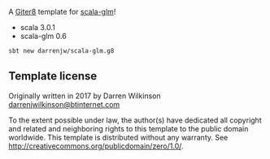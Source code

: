 A [Giter8](http://www.foundweekends.org/giter8/) template for [scala-glm](https://github.com/darrenjw/scala-glm)!

* scala 3.0.1
* scala-glm 0.6

```bash
sbt new darrenjw/scala-glm.g8
```

Template license
----------------
Originally written in 2017 by Darren Wilkinson darrenjwilkinson@btinternet.com

To the extent possible under law, the author(s) have dedicated all copyright and related
and neighboring rights to this template to the public domain worldwide.
This template is distributed without any warranty. See <http://creativecommons.org/publicdomain/zero/1.0/>.

[g8]: http://www.foundweekends.org/giter8/
